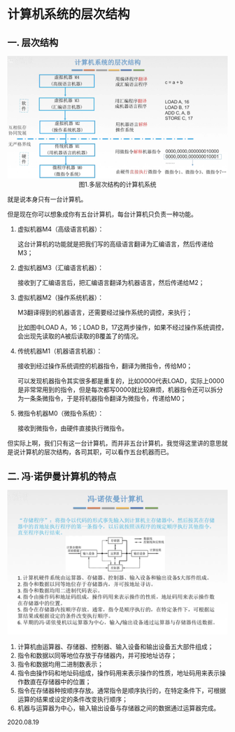 # 计算机系统的层次结构

## 一. 层次结构

<img src="计组106-1.png" alt="计组106-1" style="zoom:67%;" />

<center>图1.多层次结构的计算机系统</center>

就是说本身只有一台计算机。

但是现在你可以想象成你有五台计算机，每台计算机只负责一种功能。

1. 虚拟机器M4（高级语言机器）：

   这台计算机的功能就是把我们写的高级语言翻译为汇编语言，然后传递给M3；

2. 虚拟机器M3（汇编语言机器）：

   接收到了汇编语言后，把汇编语言翻译为机器语言，然后传递给M2；

3. 虚拟机器M2（操作系统机器）：

   M3翻译得到的机器语言，还需要经过操作系统的调控，来执行；

   比如图中LOAD A，16；LOAD B，17这两步操作，如果不经过操作系统调控，会出现先读取的A被后读取的B覆盖了的情况。

4. 传统机器M1（机器语言机器）：

   接收到经过操作系统调控的机器指令，翻译为微指令，传给M0；

   可以发现机器指令其实很多都是重复的，比如0000代表LOAD，实际上0000是非常常用到的指令，但是每次都写0000就比较麻烦，机器指令还可以拆分为一条条微指令，于是将机器指令翻译为微指令，传递给M0；

5. 微指令机器M0（微指令系统）：

   接收到微指令，由硬件直接执行微指令。

但实际上啊，我们只有这一台计算机，而并非五台计算机，我觉得这里讲的意思就是说计算机的层次结构，各司其职，可以看作五台机器而已。

## 二. 冯·诺伊曼计算机的特点

<img src="计组106-2.png" alt="计组106-2" style="zoom:67%;" />

1. 计算机由运算器、存储器、控制器、输入设备和输出设备五大部件组成；
2. 指令和数据以同等地位存放于存储器内，并可按地址访存；
3. 指令和数据均用二进制数表示；
4. 指令由操作码和地址码组成，操作码用来表示操作的性质，地址码用来表示操作数直在存储器中的位置；
5. 指令在存储器种按顺序存放。通常指令是顺序执行的，在特定条件下，可根据运算的结果或设定的条件改变执行顺序；
6. 机器与运算器为中心，输入输出设备与存储器之间的数据通过运算器完成。

2020.08.19